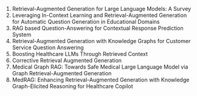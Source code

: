 1. Retrieval-Augmented Generation for Large Language Models: A Survey
2. Leveraging In-Context Learning and Retrieval-Augmented Generation for Automatic Question Generation in Educational Domains 
3. RAG based Question-Answering for Contextual Response Prediction System 
4. Retrieval-Augmented Generation with Knowledge Graphs for Customer Service Question Answering 
5. Boosting Healthcare LLMs Through Retrieved Context
6. Corrective Retrieval Augmented Generation
7. Medical Graph RAG: Towards Safe Medical Large Language Model via Graph Retrieval-Augmented Generation
8. MedRAG: Enhancing Retrieval-Augmented Generation with Knowledge Graph-Elicited Reasoning for Healthcare Copilot